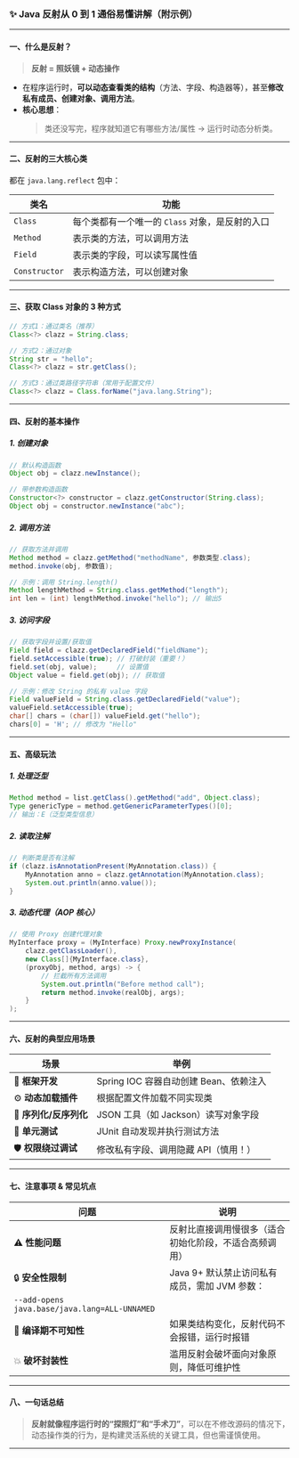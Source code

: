 ### ✨ Java 反射从 0 到 1 通俗易懂讲解（附示例）

---

#### **一、什么是反射？**
> **反射 = 照妖镜 + 动态操作**
- 在程序运行时，**可以动态查看类的结构**（方法、字段、构造器等），甚至**修改私有成员、创建对象、调用方法**。
- **核心思想**：  
  > 类还没写完，程序就知道它有哪些方法/属性 → 运行时动态分析类。

---

#### **二、反射的三大核心类**
都在 `java.lang.reflect` 包中：

| 类名 | 功能 |
|------|------|
| `Class` | 每个类都有一个唯一的 `Class` 对象，是反射的入口 |
| `Method` | 表示类的方法，可以调用方法 |
| `Field` | 表示类的字段，可以读写属性值 |
| `Constructor` | 表示构造方法，可以创建对象 |

---

#### **三、获取 Class 对象的 3 种方式**
```java
// 方式1：通过类名（推荐）
Class<?> clazz = String.class;

// 方式2：通过对象
String str = "hello";
Class<?> clazz = str.getClass();

// 方式3：通过类路径字符串（常用于配置文件）
Class<?> clazz = Class.forName("java.lang.String");
```

---

#### **四、反射的基本操作**

##### **1. 创建对象**
```java
// 默认构造函数
Object obj = clazz.newInstance(); 

// 带参数构造函数
Constructor<?> constructor = clazz.getConstructor(String.class);
Object obj = constructor.newInstance("abc");
```

##### **2. 调用方法**
```java
// 获取方法并调用
Method method = clazz.getMethod("methodName", 参数类型.class);
method.invoke(obj, 参数值); 

// 示例：调用 String.length()
Method lengthMethod = String.class.getMethod("length");
int len = (int) lengthMethod.invoke("hello"); // 输出5
```

##### **3. 访问字段**
```java
// 获取字段并设置/获取值
Field field = clazz.getDeclaredField("fieldName");
field.setAccessible(true); // 打破封装（重要！）
field.set(obj, value);     // 设置值
Object value = field.get(obj); // 获取值

// 示例：修改 String 的私有 value 字段
Field valueField = String.class.getDeclaredField("value");
valueField.setAccessible(true);
char[] chars = (char[]) valueField.get("hello");
chars[0] = 'H'; // 修改为 "Hello"
```

---

#### **五、高级玩法**

##### **1. 处理泛型**
```java
Method method = list.getClass().getMethod("add", Object.class);
Type genericType = method.getGenericParameterTypes()[0]; 
// 输出：E（泛型类型信息）
```

##### **2. 读取注解**
```java
// 判断类是否有注解
if (clazz.isAnnotationPresent(MyAnnotation.class)) {
    MyAnnotation anno = clazz.getAnnotation(MyAnnotation.class);
    System.out.println(anno.value()); 
}
```

##### **3. 动态代理（AOP 核心）**
```java
// 使用 Proxy 创建代理对象
MyInterface proxy = (MyInterface) Proxy.newProxyInstance(
    clazz.getClassLoader(),
    new Class[]{MyInterface.class},
    (proxyObj, method, args) -> {
        // 拦截所有方法调用
        System.out.println("Before method call");
        return method.invoke(realObj, args);
    }
);
```

---

#### **六、反射的典型应用场景**

| 场景              | 举例                          |
| --------------- | --------------------------- |
| 🧱 **框架开发**     | Spring IOC 容器自动创建 Bean、依赖注入 |
| ⚙️ **动态加载插件**   | 根据配置文件加载不同实现类               |
| 🔁 **序列化/反序列化** | JSON 工具（如 Jackson）读写对象字段    |
| 🧪 **单元测试**     | JUnit 自动发现并执行测试方法           |
| 🛡️ **权限绕过调试**  | 修改私有字段、调用隐藏 API（慎用！）        |

---

#### **七、注意事项 & 常见坑点**

| 问题           | 说明                            |
| ------------ | ----------------------------- |
| ⚠️ **性能问题**  | 反射比直接调用慢很多（适合初始化阶段，不适合高频调用）   |
| 🔒 **安全性限制** | Java 9+ 默认禁止访问私有成员，需加 JVM 参数： |
  `--add-opens java.base/java.lang=ALL-UNNAMED` |
| 🤖 **编译期不可知性** | 如果类结构变化，反射代码不会报错，运行时报错 |
| 💥 **破坏封装性** | 滥用反射会破坏面向对象原则，降低可维护性 |

---

#### **八、一句话总结**
> **反射就像程序运行时的“探照灯”和“手术刀”**，可以在不修改源码的情况下，动态操作类的行为，是构建灵活系统的关键工具，但也需谨慎使用。

---
